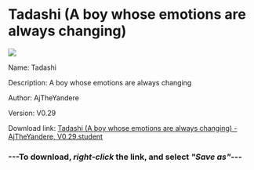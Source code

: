 # Tadashi (A boy whose emotions are always changing)

<img src = "https://raw.githubusercontent.com/Arbiter1223/Daigaku-Gurashi-Custom-Students/master/Students/Files/Tadashi%20(A%20boy%20whose%20emotions%20are%20always%20changing).png">

Name: Tadashi

Description: A boy whose emotions are always changing

Author: AjTheYandere

Version: V0.29

Download link: <a href="https://raw.githubusercontent.com/Arbiter1223/Daigaku-Gurashi-Custom-Students/master/Students/Files/Tadashi%20(A%20boy%20whose%20emotions%20are%20always%20changing)%20-%20AjTheYandere%2C%20V0.29.student">Tadashi (A boy whose emotions are always changing) - AjTheYandere, V0.29.student</a>

### ---**To download, _right-click_ the link, and select _"Save as"_**---
